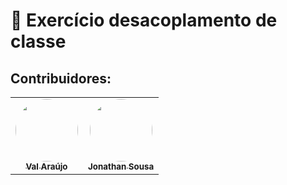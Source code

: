 
# 🚀 Exercício desacoplamento de classe


## Contribuidores:
<table>
  <tr>
    <td align="center">
        <a href="https://github.com/Val2021">
            <img style="border-radius: 50%;" src="https://avatars.githubusercontent.com/u/63678413?v=4" width="100px;" alt=""/>
        <br /><sub><b>Val Araújo</b></sub></a><br />
    </td>
    <td align="center">
        <a href="https://github.com/jonathaSousa">
        <img style="border-radius: 50%;" src="https://avatars.githubusercontent.com/u/95042525?v=4" width="100px;" alt=""/>
        <br /><sub><b>Jonathan Sousa</b></sub></a><br />
    </td>